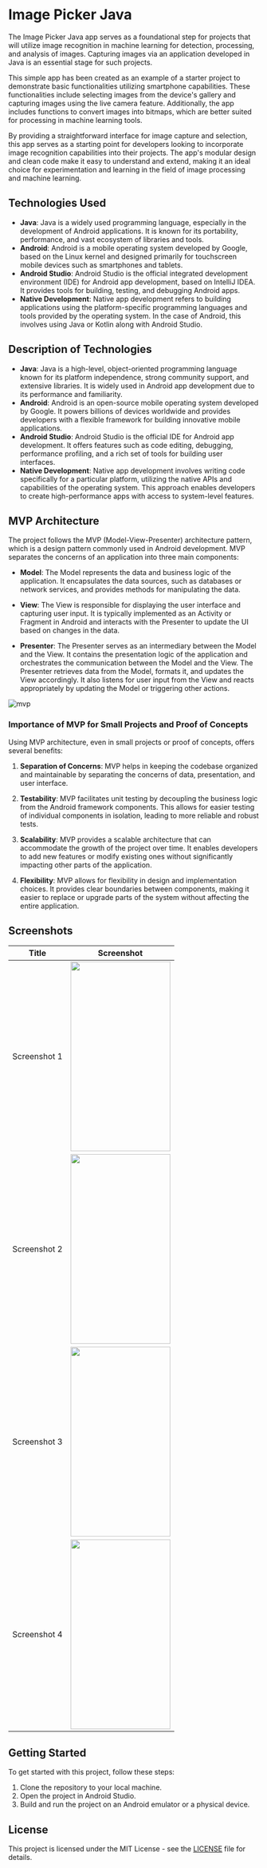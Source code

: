 # Image Picker Java

The Image Picker Java app serves as a foundational step for projects that will utilize image recognition in machine learning for detection, processing, and analysis of images. Capturing images via an application developed in Java is an essential stage for such projects.

This simple app has been created as an example of a starter project to demonstrate basic functionalities utilizing smartphone capabilities. These functionalities include selecting images from the device's gallery and capturing images using the live camera feature. Additionally, the app includes functions to convert images into bitmaps, which are better suited for processing in machine learning tools.

By providing a straightforward interface for image capture and selection, this app serves as a starting point for developers looking to incorporate image recognition capabilities into their projects. The app's modular design and clean code make it easy to understand and extend, making it an ideal choice for experimentation and learning in the field of image processing and machine learning.

## Technologies Used

- **Java**: Java is a widely used programming language, especially in the development of Android applications. It is known for its portability, performance, and vast ecosystem of libraries and tools.
- **Android**: Android is a mobile operating system developed by Google, based on the Linux kernel and designed primarily for touchscreen mobile devices such as smartphones and tablets.
- **Android Studio**: Android Studio is the official integrated development environment (IDE) for Android app development, based on IntelliJ IDEA. It provides tools for building, testing, and debugging Android apps.
- **Native Development**: Native app development refers to building applications using the platform-specific programming languages and tools provided by the operating system. In the case of Android, this involves using Java or Kotlin along with Android Studio.

## Description of Technologies

- **Java**: Java is a high-level, object-oriented programming language known for its platform independence, strong community support, and extensive libraries. It is widely used in Android app development due to its performance and familiarity.
- **Android**: Android is an open-source mobile operating system developed by Google. It powers billions of devices worldwide and provides developers with a flexible framework for building innovative mobile applications.
- **Android Studio**: Android Studio is the official IDE for Android app development. It offers features such as code editing, debugging, performance profiling, and a rich set of tools for building user interfaces.
- **Native Development**: Native app development involves writing code specifically for a particular platform, utilizing the native APIs and capabilities of the operating system. This approach enables developers to create high-performance apps with access to system-level features.

## MVP Architecture

The project follows the MVP (Model-View-Presenter) architecture pattern, which is a design pattern commonly used in Android development. MVP separates the concerns of an application into three main components:

- **Model**: The Model represents the data and business logic of the application. It encapsulates the data sources, such as databases or network services, and provides methods for manipulating the data.
  
- **View**: The View is responsible for displaying the user interface and capturing user input. It is typically implemented as an Activity or Fragment in Android and interacts with the Presenter to update the UI based on changes in the data.
  
- **Presenter**: The Presenter serves as an intermediary between the Model and the View. It contains the presentation logic of the application and orchestrates the communication between the Model and the View. The Presenter retrieves data from the Model, formats it, and updates the View accordingly. It also listens for user input from the View and reacts appropriately by updating the Model or triggering other actions.

![mvp](https://github.com/RamariaDeveloper/ImagePickerJava/assets/142702495/0b87181b-50c0-42f9-8f8f-10acf8a58d5a)



### Importance of MVP for Small Projects and Proof of Concepts

Using MVP architecture, even in small projects or proof of concepts, offers several benefits:

1. **Separation of Concerns**: MVP helps in keeping the codebase organized and maintainable by separating the concerns of data, presentation, and user interface.
  
2. **Testability**: MVP facilitates unit testing by decoupling the business logic from the Android framework components. This allows for easier testing of individual components in isolation, leading to more reliable and robust tests.

3. **Scalability**: MVP provides a scalable architecture that can accommodate the growth of the project over time. It enables developers to add new features or modify existing ones without significantly impacting other parts of the application.

4. **Flexibility**: MVP allows for flexibility in design and implementation choices. It provides clear boundaries between components, making it easier to replace or upgrade parts of the system without affecting the entire application.

## Screenshots

| Title | Screenshot |
| ----- | ---------- |
| Screenshot 1 | <img src="https://github.com/RamariaDeveloper/ImagePickerJava/assets/142702495/dc8710da-54a5-41e1-a342-25ce2a8e1e0f" width="200" height="380"> |
| Screenshot 2 | <img src="https://github.com/RamariaDeveloper/ImagePickerJava/assets/142702495/d159e973-a4f8-4520-8df4-512e9006b3aa" width="200" height="380"> |
| Screenshot 3 | <img src="https://github.com/RamariaDeveloper/ImagePickerJava/assets/142702495/a4f4b30b-9781-4c2c-9169-7a14a3138ba0" width="200" height="380"> |
| Screenshot 4 | <img src="https://github.com/RamariaDeveloper/ImagePickerJava/assets/142702495/6b9ab7b9-4dc5-494c-ac5b-cd72dd7071cb" width="200" height="380"> |


## Getting Started

To get started with this project, follow these steps:

1. Clone the repository to your local machine.
2. Open the project in Android Studio.
3. Build and run the project on an Android emulator or a physical device.

## License

This project is licensed under the MIT License - see the [LICENSE](LICENSE) file for details.
